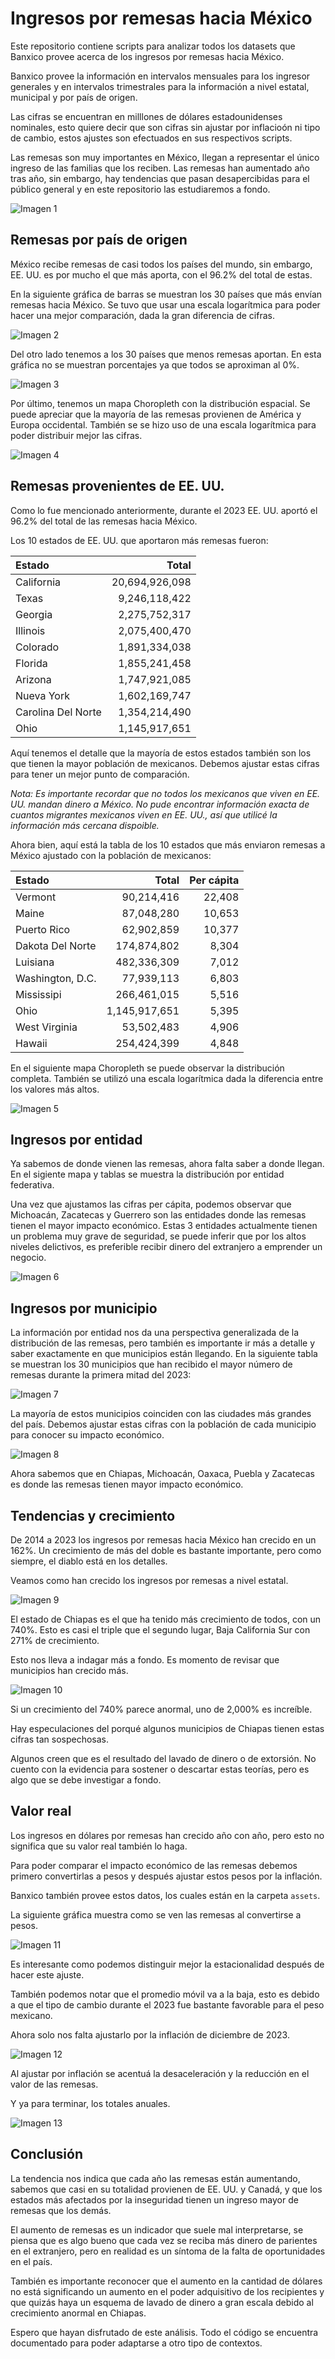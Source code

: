 # Ingresos por remesas hacia México

Este repositorio contiene scripts para analizar todos los datasets que Banxico provee acerca de los ingresos por remesas hacia México.

Banxico provee la información en intervalos mensuales para los ingresor generales y en intervalos trimestrales para la información a nivel estatal, municipal y por país de origen.

Las cifras se encuentran en milllones de dólares estadounidenses nominales, esto quiere decir que son cifras sin ajustar por inflacioón ni tipo de cambio, estos ajustes son efectuados en sus respectivos scripts.

Las remesas son muy importantes en México, llegan a representar el único ingreso de las familias que los reciben. Las remesas han aumentado año tras año, sin embargo, hay tendencias que pasan desapercibidas para el público general y en este repositorio las estudiaremos a fondo.

![Imagen 1](./imgs/remesas_mensuales.png)

## Remesas por país de origen

México recibe remesas de casi todos los países del mundo, sin embargo, EE. UU. es por mucho el que más aporta, con el 96.2% del total de estas.

En la siguiente gráfica de barras se muestran los 30 países que más envían remesas hacia México. Se tuvo que usar una escala logarítmica para poder hacer una mejor comparación, dada la gran diferencia de cifras.

![Imagen 2](./imgs/remesas_pais_top.png)

Del otro lado tenemos a los 30 países que menos remesas aportan. En esta gráfica no se muestran porcentajes ya que todos se aproximan al 0%.

![Imagen 3](./imgs/remesas_pais_bottom.png)

Por último, tenemos un mapa Choropleth con la distribución espacial. Se puede apreciar que la mayoría de las remesas provienen de América y Europa occidental. También se se hizo uso de una escala logarítmica para poder distribuir mejor las cifras.

![Imagen 4](./imgs/mapa_paises.png)

## Remesas provenientes de EE. UU.

Como lo fue mencionado anteriormente, durante el 2023 EE. UU. aportó el 96.2% del total de las remesas hacia México.

Los 10 estados de EE. UU. que aportaron más remesas fueron:

| Estado     |         Total |
|:-----------|--------------:|
| California         | 20,694,926,098 |
| Texas              |  9,246,118,422 |
| Georgia            |  2,275,752,317 |
| Illinois           |  2,075,400,470 |
| Colorado           |  1,891,334,038 |
| Florida            |  1,855,241,458 |
| Arizona            |  1,747,921,085 |
| Nueva York         |  1,602,169,747 |
| Carolina Del Norte |  1,354,214,490 |
| Ohio               |  1,145,917,651 |

Aquí tenemos el detalle que la mayoría de estos estados también son los que tienen la mayor población de mexicanos. Debemos ajustar estas cifras para tener un mejor punto de comparación.

*Nota: Es importante recordar que no todos los mexicanos que viven en EE. UU. mandan dinero a México. No pude encontrar información exacta de cuantos migrantes mexicanos viven en EE. UU., así que utilicé la información más cercana dispoible.*

Ahora bien, aquí está la tabla de los 10 estados que más enviaron remesas a México ajustado con la población de mexicanos:

| Estado           |         Total |  Per cápita |
|:-----------------|--------------:|---------:|
| Vermont          |    90,214,416 |   22,408 |
| Maine            |    87,048,280 |   10,653 |
| Puerto Rico      |    62,902,859 |   10,377 |
| Dakota Del Norte |   174,874,802 |    8,304 |
| Luisiana         |   482,336,309 |    7,012 |
| Washington, D.C. |    77,939,113 |    6,803 |
| Mississipi       |   266,461,015 |    5,516 |
| Ohio             | 1,145,917,651 |    5,395 |
| West Virginia    |    53,502,483 |    4,906 |
| Hawaii           |   254,424,399 |    4,848 |

En el siguiente mapa Choropleth se puede observar la distribución completa. También se utilizó una escala logarítmica dada la diferencia entre los valores más altos.

![Imagen 5](./imgs/mapa_usa.png)

## Ingresos por entidad

Ya sabemos de donde vienen las remesas, ahora falta saber a donde llegan. En el sigiente mapa y tablas se muestra la distribución por entidad federativa.

Una vez que ajustamos las cifras per cápita, podemos observar que Michoacán, Zacatecas y Guerrero son las entidades donde las remesas tienen el mayor impacto económico. Estas 3 entidades actualmente tienen un problema muy grave de seguridad, se puede inferir que por los altos niveles delictivos, es preferible recibir dinero del extranjero a emprender un negocio.

![Imagen 6](./imgs/mapa_mexico.png)

## Ingresos por municipio

La información por entidad nos da una perspectiva generalizada de la distribución de las remesas, pero también es importante ir más a detalle y saber exactamente en que municipios están llegando. En la siguiente tabla se muestran los 30 municipios que han recibido el mayor número de remesas durante la primera mitad del 2023:

![Imagen 7](./imgs/tabla_absolutos.png)

La mayoría de estos municipios coinciden con las ciudades más grandes del país. Debemos ajustar estas cifras con la población de cada municipio para conocer su impacto económico.

![Imagen 8](./imgs/tabla_capita.png)

Ahora sabemos que en Chiapas, Michoacán, Oaxaca, Puebla y Zacatecas es donde las remesas tienen mayor impacto económico.

## Tendencias y crecimiento

De 2014 a 2023 los ingresos por remesas hacia México han crecido en un 162%. Un crecimiento de más del doble es bastante importante, pero como siempre, el diablo está en los detalles.

Veamos como han crecido los ingresos por remesas a nivel estatal.

![Imagen 9](./imgs/estados_tendencia.png)

El estado de Chiapas es el que ha tenido más crecimiento de todos, con un 740%. Esto es casi el triple que el segundo lugar, Baja California Sur con 271% de crecimiento.

Esto nos lleva a indagar más a fondo. Es momento de revisar que municipios han crecido más.

![Imagen 10](./imgs/municipios_tendencia.png)

Si un crecimiento del 740% parece anormal, uno de 2,000% es increíble.

Hay especulaciones del porqué algunos municipios de Chiapas tienen estas cifras tan sospechosas.

Algunos creen que es el resultado del lavado de dinero o de extorsión. No cuento con la evidencia para sostener o descartar estas teorías, pero es algo que se debe investigar a fondo.

## Valor real

Los ingresos en dólares por remesas han crecido año con año, pero esto no significa que su valor real también lo haga.

Para poder comparar el impacto económico de las remesas debemos primero convertirlas a pesos y después ajustar estos pesos por la inflación.

Banxico también provee estos datos, los cuales están en la carpeta `assets`.

La siguiente gráfica muestra como se ven las remesas al convertirse a pesos.

![Imagen 11](./imgs/remesas_mensuales_pesos.png)

Es interesante como podemos distinguir mejor la estacionalidad después de hacer este ajuste.

También podemos notar que el promedio móvil va a la baja, esto es debido a que el tipo de cambio durante el 2023 fue bastante favorable para el peso mexicano.

Ahora solo nos falta ajustarlo por la inflación de diciembre de 2023.

![Imagen 12](./imgs/remesas_mensuales_reales.png)

Al ajustar por inflación se acentuá la desaceleración y la reducción en el valor de las remesas.

Y ya para terminar, los totales anuales.

![Imagen 13](./imgs/remesas_anuales_reales.png)

## Conclusión

La tendencia nos indica que cada año las remesas están aumentando, sabemos que casi en su totalidad provienen de EE. UU. y Canadá, y que los estados más afectados por la inseguridad tienen un ingreso mayor de remesas que los demás.

El aumento de remesas es un indicador que suele mal interpretarse, se piensa que es algo bueno que cada vez se reciba más dinero de parientes en el extranjero, pero en realidad es un síntoma de la falta de oportunidades en el país.

También es importante reconocer que el aumento en la cantidad de dólares no está significando un aumento en el poder adquisitivo de los recipientes y que quizás haya un esquema de lavado de dinero a gran escala debido al crecimiento anormal en Chiapas.

Espero que hayan disfrutado de este análisis. Todo el código se encuentra documentado para poder adaptarse a otro tipo de contextos.